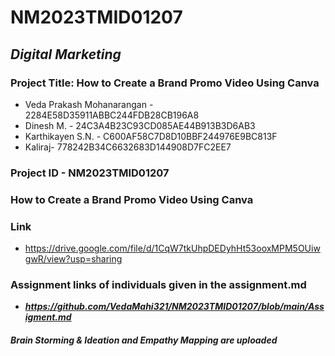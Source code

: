 # NM2023TMID01207
## _Digital Marketing_
### Project Title: How to Create a Brand Promo Video Using Canva

- Veda Prakash Mohanarangan - 2284E58D35911ABBC244FDB28CB196A8
- Dinesh M. - 24C3A4B23C93CD085AE44B913B3D6AB3
- Karthikayen S.N. - C600AF58C7D8D10BBF244976E9BC813F
- Kaliraj- 778242B34C6632683D144908D7FC2EE7

### Project ID - NM2023TMID01207
### How to Create a Brand Promo Video Using Canva
### Link
- https://drive.google.com/file/d/1CqW7tkUhpDEDyhHt53ooxMPM5OUiwgwR/view?usp=sharing

### Assignment links of individuals given in the assignment.md
- ___https://github.com/VedaMahi321/NM2023TMID01207/blob/main/Assigment.md___

#### ___Brain Storming & Ideation and Empathy Mapping are uploaded___
